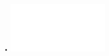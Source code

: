 - ![Human_Waste_MA_Aron_Petau_4044967.pdf](../assets/Human_Waste_MA_Aron_Petau_4044967_1746713795854_0.pdf)